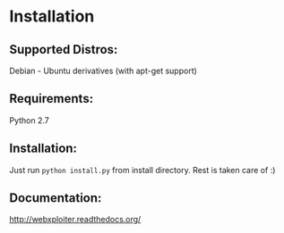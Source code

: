# Installation

Supported Distros:
------------------
Debian - Ubuntu derivatives (with apt-get support)

Requirements:
-------------
Python 2.7

Installation:
-------------
Just run `python install.py` from install directory. Rest is taken care of :)

Documentation:
--------------
http://webxploiter.readthedocs.org/
